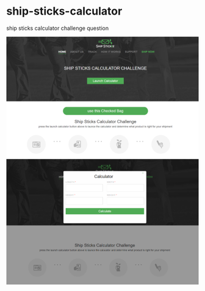 # ship-sticks-calculator
ship sticks calculator challenge question

![Alt text](screenshot1.png)
![Alt text](screenshot2.png)

